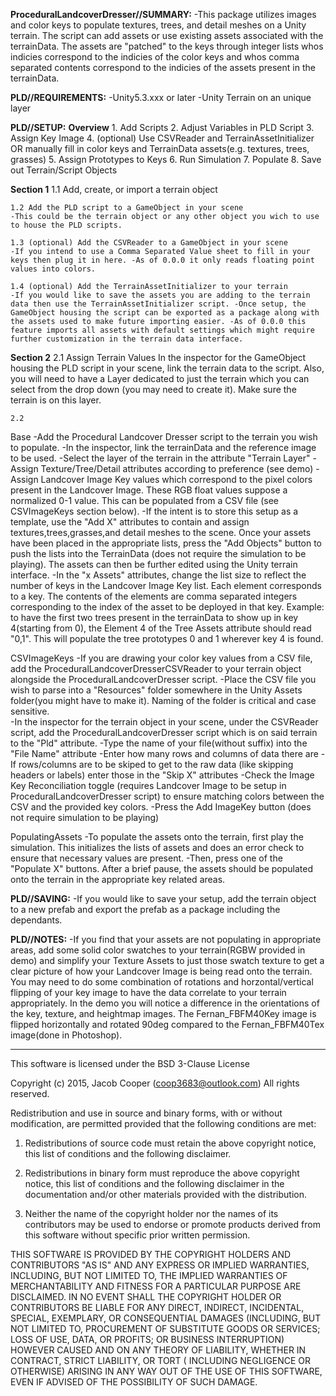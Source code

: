 **ProceduralLandcoverDresser//SUMMARY:**
 -This package utilizes images and color keys to populate textures, trees, and detail meshes on a Unity terrain. The script can add assets or use existing assets associated with the terrainData. The assets are "patched" to the keys through integer lists whos indicies correspond to the indicies of the color keys and whos comma separated contents correspond to the indicies of the assets present in the terrainData. 

**PLD//REQUIREMENTS:**
 -Unity5.3.xxx or later
 -Unity Terrain on an unique layer

**PLD//SETUP:**
 **Overview**
	1. Add Scripts
	2. Adjust Variables in PLD Script
	3. Assign Key Image
	4. (optional) Use CSVReader and TerrainAssetInitializer OR manually fill in color keys and TerrainData assets(e.g. textures, trees, grasses)
	5. Assign Prototypes to Keys
	6. Run Simulation
	7. Populate
	8. Save out Terrain/Script Objects
 
 **Section 1**
	1.1 Add, create, or import a terrain object

	1.2 Add the PLD script to a GameObject in your scene
	-This could be the terrain object or any other object you wich to use to house the PLD scripts.

	1.3 (optional) Add the CSVReader to a GameObject in your scene
	-If you intend to use a Comma Separated Value sheet to fill in your keys then plug it in here. -As of 0.0.0 it only reads floating point values into colors.

	1.4 (optional) Add the TerrainAssetInitializer to your terrain
	-If you would like to save the assets you are adding to the terrain data then use the TerrainAssetInitializer script. -Once setup, the GameObject housing the script can be exported as a package along with the assets used to make future importing easier. -As of 0.0.0 this feature imports all assets with default settings which might require further customization in the terrain data interface.	

 **Section 2**
	2.1 Assign Terrain Values
	In the inspector for the GameObject housing the PLD script in your scene, link the terrain data to the script. Also, you will need to have a Layer dedicated to just the terrain which you can select from the drop down (you may need to create it). Make sure the terrain is on this layer.
	
	2.2 
	
Base
 -Add the Procedural Landcover Dresser script to the terrain you wish to populate.
 -In the inspector, link the terrainData and the reference image to be used.
 -Select the layer of the terrain in the attribute "Terrain Layer"
 -Assign Texture/Tree/Detail attributes according to preference (see demo)
 -Assign Landcover Image Key values which correspond to the pixel colors present in the Landcover Image. These RGB float values suppose a normalized 0-1 value. This can be populated from a CSV file (see CSVImageKeys section below).
 -If the intent is to store this setup as a template, use the "Add X" attributes to contain and assign textures,trees,grasses,and detail meshes to the scene. Once your assets have been placed in the appropriate lists, press the "Add Objects" button to push the lists into the TerrainData (does not require the simulation to be playing). The assets can then be further edited using the Unity terrain interface.
 -In the "x Assets" attributes, change the list size to reflect the number of keys in the Landcover Image Key list. Each element corresponds to a key. The contents of the elements are comma separated integers corresponding to the index of the asset to be deployed in that key. Example: to have the first two trees present in the terrainData to show up in key 4(starting from 0), the Element 4 of the Tree Assets attribute should read "0,1". This will populate the tree prototypes 0 and 1 wherever key 4 is found.

CSVImageKeys
 -If you are drawing your color key values from a CSV file, add the ProceduralLandcoverDresserCSVReader to your terrain object alongside the ProceduralLandcoverDresser script.
 -Place the CSV file you wish to parse into a "Resources" folder somewhere in the Unity Assets folder(you might have to make it). Naming of the folder is critical and case sensitive.  
 -In the inspector for the terrain object in your scene, under the CSVReader script, add the ProceduralLandcoverDresser script which is on said terrain to the "Pld" attribute.
 -Type the name of your file(without suffix) into the "File Name" attribute
 -Enter how many rows and columns of data there are
 -If rows/columns are to be skiped to get to the raw data (like skipping headers or labels) enter those in the "Skip X" attributes
 -Check the Image Key Reconciliation toggle (requires Landcover Image to be setup in ProceduralLandcoverDresser script) to ensure matching colors between the CSV and the provided key colors.
 -Press the Add ImageKey button (does not require simulation to be playing)

PopulatingAssets
 -To populate the assets onto the terrain, first play the simulation. This initializes the lists of assets and does an error check to ensure that necessary values are present. 
 -Then, press one of the "Populate X" buttons. After a brief pause, the assets should be populated onto the terrain in the appropriate key related areas.

**PLD//SAVING:**
 -If you would like to save your setup,  add the terrain object to a new prefab and export the prefab as a package including the dependants. 

**PLD//NOTES:**
 -If you find that your assets are not populating in appropriate areas, add some solid color swatches to your terrain(RGBW provided in demo) and simplify your Texture Assets to just those swatch texture to get a clear picture of how your Landcover Image is being read onto the terrain. You may need to do some combination of rotations and horzontal/vertical flipping of your key image to have the data correlate to your terrain appropriately. In the demo you will notice a difference in the orientations of the key, texture, and heightmap images. The Fernan_FBFM40Key image is flipped horizontally and rotated 90deg compared to the Fernan_FBFM40Tex image(done in Photoshop). 

-------------------------------------------
This software is licensed under the BSD 3-Clause License

Copyright (c) 2015, Jacob Cooper (coop3683@outlook.com)
All rights reserved.

Redistribution and use in source and binary forms, with or without modification, 
are permitted provided that the following conditions are met:

1. Redistributions of source code must retain the above copyright notice, this 
   list of conditions and the following disclaimer.

2. Redistributions in binary form must reproduce the above copyright notice, 
   this list of conditions and the following disclaimer in the documentation 
   and/or other materials provided with the distribution.

3. Neither the name of the copyright holder nor the names of its contributors 
   may be used to endorse or promote products derived from this software without 
   specific prior written permission.

THIS SOFTWARE IS PROVIDED BY THE COPYRIGHT HOLDERS AND CONTRIBUTORS "AS IS" AND 
ANY EXPRESS OR IMPLIED WARRANTIES, INCLUDING, BUT NOT LIMITED TO, THE IMPLIED 
WARRANTIES OF MERCHANTABILITY AND FITNESS FOR A PARTICULAR PURPOSE ARE 
DISCLAIMED. IN NO EVENT SHALL THE COPYRIGHT HOLDER OR CONTRIBUTORS BE LIABLE FOR 
ANY DIRECT, INDIRECT, INCIDENTAL, SPECIAL, EXEMPLARY, OR CONSEQUENTIAL DAMAGES 
(INCLUDING, BUT NOT LIMITED TO, PROCUREMENT OF SUBSTITUTE GOODS OR SERVICES; 
LOSS OF USE, DATA, OR PROFITS; OR BUSINESS INTERRUPTION) HOWEVER CAUSED AND ON 
ANY THEORY OF LIABILITY, WHETHER IN CONTRACT, STRICT LIABILITY, OR TORT (
INCLUDING NEGLIGENCE OR OTHERWISE) ARISING IN ANY WAY OUT OF THE USE OF THIS 
SOFTWARE, EVEN IF ADVISED OF THE POSSIBILITY OF SUCH DAMAGE.
